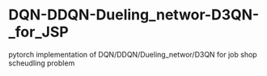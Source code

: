 # DQN-DDQN-Dueling_networ-D3QN-_for_JSP
pytorch implementation of DQN/DDQN/Dueling_networ/D3QN for job shop scheudling problem
